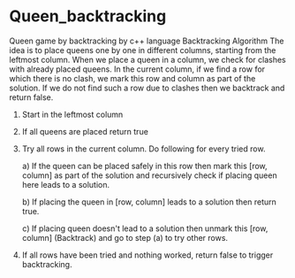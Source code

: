 # Queen_backtracking
Queen game by backtracking by c++ language
Backtracking Algorithm
The idea is to place queens one by one in different columns, starting from the leftmost column. When we place a queen in a column, we check for clashes with already placed queens. In the current column, if we find a row for which there is no clash, we mark this row and column as part of the solution. If we do not find such a row due to clashes then we backtrack and return false.


1) Start in the leftmost column
2) If all queens are placed
    return true
3) Try all rows in the current column. 
   Do following for every tried row.
   
    a) If the queen can be placed safely in this row 
       then mark this [row, column] as part of the 
       solution and recursively check if placing
       queen here leads to a solution.
       
    b) If placing the queen in [row, column] leads to
       a solution then return true.
       
    c) If placing queen doesn't lead to a solution then
       unmark this [row, column] (Backtrack) and go to 
       step (a) to try other rows.
3) If all rows have been tried and nothing worked,
   return false to trigger backtracking.
